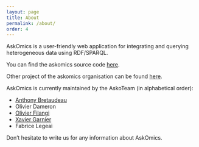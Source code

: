 ```yaml
---
layout: page
title: About
permalink: /about/
order: 4
---
```



AskOmics is a user-friendly web application for integrating and querying heterogeneous data using RDF/SPARQL.

You can find the askomics source code [here](https://github.com/askomics/askomics).

Other project of the askomics organisation can be found [here](https://github.com/askomics).


AskOmics is currently maintained by the AskoTeam (in alphabetical order):

- [Anthony Bretaudeau](https://github.com/abretaud)
- Olivier Dameron
- [Olivier Filangi](https://github.com/ofilangi)
- [Xavier Garnier](https://github.com/xgaia)
- Fabrice Legeai

Don’t hesitate to write us for any information about AskOmics.
